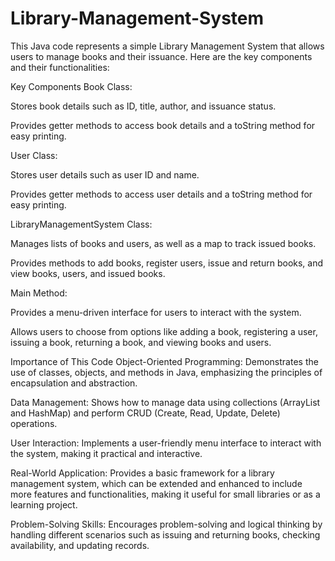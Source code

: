 # Library-Management-System
This Java code represents a simple Library Management System that allows users to manage books and their issuance. Here are the key components and their functionalities:

Key Components
Book Class:

Stores book details such as ID, title, author, and issuance status.

Provides getter methods to access book details and a toString method for easy printing.

User Class:

Stores user details such as user ID and name.

Provides getter methods to access user details and a toString method for easy printing.

LibraryManagementSystem Class:

Manages lists of books and users, as well as a map to track issued books.

Provides methods to add books, register users, issue and return books, and view books, users, and issued books.

Main Method:

Provides a menu-driven interface for users to interact with the system.

Allows users to choose from options like adding a book, registering a user, issuing a book, returning a book, and viewing books and users.

Importance of This Code
Object-Oriented Programming: Demonstrates the use of classes, objects, and methods in Java, emphasizing the principles of encapsulation and abstraction.

Data Management: Shows how to manage data using collections (ArrayList and HashMap) and perform CRUD (Create, Read, Update, Delete) operations.

User Interaction: Implements a user-friendly menu interface to interact with the system, making it practical and interactive.

Real-World Application: Provides a basic framework for a library management system, which can be extended and enhanced to include more features and functionalities, making it useful for small libraries or as a learning project.

Problem-Solving Skills: Encourages problem-solving and logical thinking by handling different scenarios such as issuing and returning books, checking availability, and updating records.
